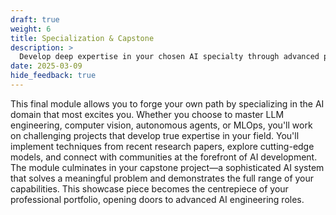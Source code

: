 ```yaml
---
draft: true
weight: 6
title: Specialization & Capstone
description: >
  Develop deep expertise in your chosen AI specialty through advanced projects that push boundaries and showcase your unique capabilities. Your journey culminates in a comprehensive capstone project that integrates everything you've learned, demonstrating senior-level skills to potential employers or clients.
date: 2025-03-09
hide_feedback: true
---
```


This final module allows you to forge your own path by specializing in the AI domain that most excites you. Whether you choose to master LLM engineering, computer vision, autonomous agents, or MLOps, you'll work on challenging projects that develop true expertise in your field. You'll implement techniques from recent research papers, explore cutting-edge models, and connect with communities at the forefront of AI development. The module culminates in your capstone project—a sophisticated AI system that solves a meaningful problem and demonstrates the full range of your capabilities. This showcase piece becomes the centrepiece of your professional portfolio, opening doors to advanced AI engineering roles.
